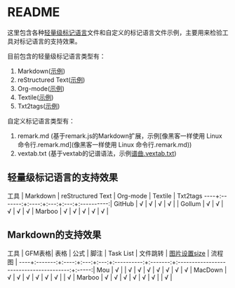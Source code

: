 # README

<!--
create time: 2016-04-20 07:23:26
Author: amoblin

This file is created by Marboo<http://marboo.io> template file $MARBOO_HOME/.media/starts/default.md
本文件由 Marboo<http://marboo.io> 模板文件 $MARBOO_HOME/.media/starts/default.md 创建
-->

这里包含各种[轻量级标记语言](https://en.wikipedia.org/wiki/Lightweight_markup_language)文件和自定义的标记语言文件示例，主要用来检验工具对标记语言的支持效果。

目前包含的轻量级标记语言类型有：

1. Markdown([示例](./样例笔记.md))
2. reStructured Text([示例](./reStructuredTEXT-guide.rst))
3. Org-mode([示例](./org-mode-note.org))
4. Textile([示例](Textile例子.textile))
5. Txt2tags([示例](txt2tags例子.t2t))

自定义标记语言类型有：

1. remark.md (基于remark.js的Markdown扩展，示例[像黑客一样使用 Linux 命令行.remark.md](像黑客一样使用 Linux 命令行.remark.md))
2. vextab.txt (基于vextab的记谱语法，示例[谱曲.vextab.txt](谱曲.vextab.txt))


## 轻量级标记语言的支持效果

工具 | Markdown | reStructured Text | Org-mode | Textile | Txt2tags
----+:-------:+:----:+:---:+:---:+:----------:|
GitHub | √ | √ | √ | √ |  |
Gollum | √ | √ | √ | √ | √ |
Marboo | √ | √ | √ | √ | √ |

## Markdown的支持效果

工具 |  GFM表格| 表格 | 公式 | 脚注 | Task List | 文件跳转 | [图片设置size](./markdown-image-size.md) | 流程图 |
----+:-------:+:----:+:---:+:---:+:----------:+:-------:+:---------------------------------------:+:-----:|
Mou |  √ |  | √ | √ | √ | √ | √ | √ | √ |
MacDown | √ | √ | √ | √ | √ | √ |  | √ |
Marboo | √ | √ | √ | √ | √ | √ |  | √ |

